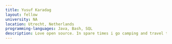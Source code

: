 ```yaml
---
title: Yusuf Karadag
layout: fellow
university: NA
location: Utrecht, Netherlands
programming-languages: Java, Bash, SQL
description: Love open source. In spare times i go camping and travel to different countries to see different cultures. 
---
```

